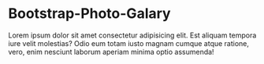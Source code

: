 # Bootstrap-Photo-Galary
Lorem ipsum dolor sit amet consectetur adipisicing elit. Est aliquam tempora iure velit molestias? Odio eum totam iusto magnam cumque atque ratione, vero, enim nesciunt laborum aperiam minima optio assumenda!

